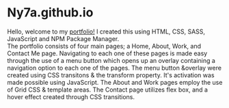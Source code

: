 # Ny7a.github.io

Hello, welcome to my <a href="https://ny7a.github.io/" target="_blank">portfolio!</a>
I created this using HTML, CSS, SASS, JavaScript and NPM Package Manager.  
The portfolio consists of four main pages; a Home, About, Work, and Contact Me page. 
Navigating to each one of these pages is made easy through the use of a menu button which opens up an overlay containing a navigation option to each one of the pages. 
The menu button &overlay were created using CSS transitons & the transform property. It's activation was made possible using JavaScript.
The About and Work pages employ the use of Grid CSS & template areas. 
The Contact page utilizes flex box, and a hover effect created through CSS transitions. 
    

